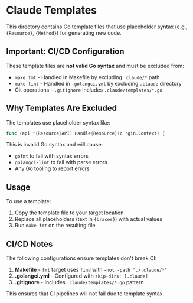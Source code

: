 # Claude Templates

This directory contains Go template files that use placeholder syntax (e.g., `{Resource}`, `{Method}`) for generating new code.

## Important: CI/CD Configuration

These template files are **not valid Go syntax** and must be excluded from:
- `make fmt` - Handled in Makefile by excluding `.claude/*` path
- `make lint` - Handled in `.golangci.yml` by excluding `.claude` directory
- Git operations - `.gitignore` includes `.claude/templates/*.go`

## Why Templates Are Excluded

The templates use placeholder syntax like:
```go
func (api *{Resource}API) Handle{Resource}(c *gin.Context) {
```

This is invalid Go syntax and will cause:
- `gofmt` to fail with syntax errors
- `golangci-lint` to fail with parse errors
- Any Go tooling to report errors

## Usage

To use a template:
1. Copy the template file to your target location
2. Replace all placeholders (text in `{braces}`) with actual values
3. Run `make fmt` on the resulting file

## CI/CD Notes

The following configurations ensure templates don't break CI:

1. **Makefile** - `fmt` target uses `find` with `-not -path "./.claude/*"`
2. **.golangci.yml** - Configured with `skip-dirs: [.claude]`
3. **.gitignore** - Includes `.claude/templates/*.go` pattern

This ensures that CI pipelines will not fail due to template syntax.